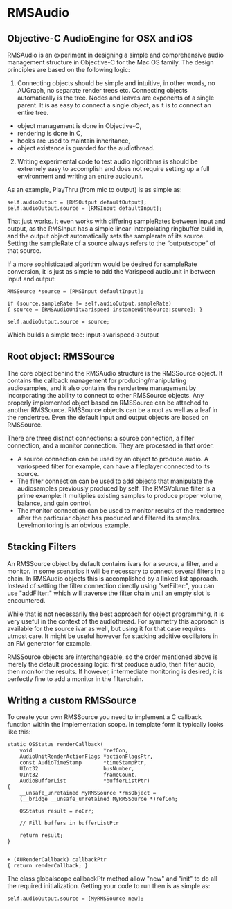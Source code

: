 # RMSAudio
## Objective-C AudioEngine for OSX and iOS

RMSAudio is an experiment in designing a simple and comprehensive audio management structure in Objective-C for the Mac OS family. The design principles are based on the following logic: 

1. Connecting objects should be simple and intuitive, in other words, no AUGraph, no separate render trees etc. Connecting objects automatically is the tree. Nodes and leaves are exponents of a single parent. It is as easy to connect a single object, as it is to connect an entire tree.
  * object management is done in Objective-C, 
  * rendering is done in C, 
  * hooks are used to maintain inheritance,
  * object existence is guarded for the audiothread. 

2. Writing experimental code to test audio algorithms is should be extremely easy to accomplish and does not require setting up a full environment and writing an entire audiounit.

As an example, PlayThru (from mic to output) is as simple as: 

    self.audioOutput = [RMSOutput defaultOutput];
    self.audioOutput.source = [RMSInput defaultInput];
   
That just works. It even works with differing sampleRates between input and output, as the RMSInput has a simple linear-interpolating ringbuffer build in, and the output object automatically sets the samplerate of its source. Setting the sampleRate of a source always refers to the “outputscope” of that source. 

If a more sophisticated algorithm would be desired for sampleRate conversion, it is just as simple to add the Varispeed audiounit in between input and output: 
```obj-c
RMSSource *source = [RMSInput defaultInput];

if (source.sampleRate != self.audioOutput.sampleRate)
{ source = [RMSAudioUnitVarispeed instanceWithSource:source]; }

self.audioOutput.source = source;
```
Which builds a simple tree: input->varispeed->output


## Root object: RMSSource
The core object behind the RMSAudio structure is the RMSSource object. It contains the callback management for producing/manipulating audiosamples, and it also contains the rendertree management by incorporating the ability to connect to other RMSSource objects. Any properly implemented object based on RMSSource can be attached to another RMSSource. RMSSource objects can be a root as well as a leaf in the rendertree. Even the default input and output objects are based on RMSSource. 

There are three distinct connections: a source connection, a filter connection, and a monitor connection. They are processed in that order. 
 * A source connection can be used by an object to produce audio. A variospeed filter for example, can have a fileplayer connected to its source. 
 * The filter connection can be used to add objects that manipulate the audiosamples previously produced by self. The RMSVolume filter is a prime example: it multiplies existing samples to produce proper volume, balance, and gain control. 
 * The monitor connection can be used to monitor results of the rendertree after the particular object has produced and filtered its samples. Levelmonitoring is an obvious example. 


## Stacking Filters
An RMSSource object by default contains ivars for a source, a filter, and a monitor. In some scenarios it will be necessary to connect several filters in a chain. In RMSAudio objects this is accomplished by a linked list approach. Instead of setting the filter connection directly using "setFilter:", you can use "addFilter:" which will traverse the filter chain until an empty slot is encountered. 

While that is not necessarily the best approach for object programming, it is very useful in the context of the audiothread. 
For symmetry this approach is available for the source ivar as well, but using it for that case requires utmost care. It might be useful however for stacking additive oscillators in an FM generator for example.

RMSSource objects are interchangeable, so the order mentioned above is merely the default processing logic: first produce audio, then filter audio, then monitor the results. If however, intermediate monitoring is desired, it is perfectly fine to add a monitor in the filterchain.


## Writing a custom RMSSource
To create your own RMSSource you need to implement a C callback function within the implementation scope. In template form it typically looks like this:
```obj-c
static OSStatus renderCallback(
	void                       *refCon,
	AudioUnitRenderActionFlags *actionFlagsPtr,
	const AudioTimeStamp       *timeStampPtr,
	UInt32                     busNumber,
	UInt32                     frameCount,
	AudioBufferList            *bufferListPtr)
{
	__unsafe_unretained MyRMSSource *rmsObject =
	(__bridge __unsafe_unretained MyRMSSource *)refCon;

	OSStatus result = noErr;
	
	// Fill buffers in bufferListPtr 

	return result;
}


+ (AURenderCallback) callbackPtr
{ return renderCallback; }

```

The class globalscope callbackPtr method allow "new" and "init" to do all the required initialization. Getting your code to run then is as simple as:

```obj-c
self.audioOutput.source = [MyRMSSource new];
```
